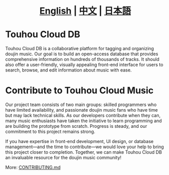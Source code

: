 #
# <div style="text-align: center;">[English](readme.md) | [中文](readme.zh-CN.md) | [日本語](readme.ja.md)</div>

# Touhou Cloud DB

Touhou Cloud DB is a collaborative platform for tagging and organizing doujin music. Our goal is to build an open-access
database that provides comprehensive information on hundreds of thousands of tracks.
It should also offer a user-friendly, visually appealing front-end interface for users to search, browse, and edit
information about music with ease.

# Contribute to Touhou Cloud Music

Our project team consists of two main groups: skilled programmers who have limited availability, and passionate doujin
music fans who have time but may lack technical skills. As our developers contribute when they can, many music
enthusiasts have taken the initiative to learn programming and are building the prototype from scratch. Progress is
steady, and our commitment to this project remains strong.

If you have expertise in front-end development, UI design, or database management—and the time to contribute—we would
love your help to bring this project closer to completion. Together, we can make Touhou Cloud DB an invaluable resource
for the doujin music community!

More: [CONTRIBUTING.md](./CONTRIBUTING.md)
